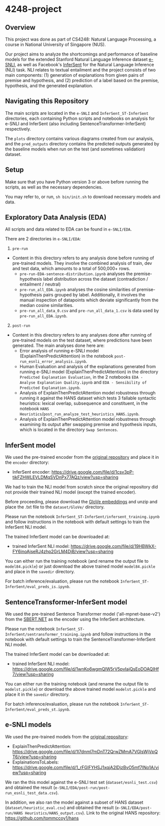 # 4248-project

## Overview 

This project was done as part of CS4248: Natural Language Processing, a course in National University of Singapore (NUS).

Our project aims to analyze the shortcomings and performance of baseline models for the extended Stanford Natural Language Inference dataset [e-SNLI](https://github.com/OanaMariaCamburu/e-SNLI), as well as Facebook's [InferSent](https://github.com/facebookresearch/InferSent) for the Natural Language Inference (NLI) task. NLI relates to textual entailment and the project consists of two main components: (1) generation of explanations from given pairs of premise and hypothesis, and (2) prediction of a label based on the premise, hypothesis, and the generated explanation.

## Navigating this Repository

The main scripts are located in the `e-SNLI` and `InferSent_ST-InferSent` directories, each containing Python scripts and notebooks on analysis for e-SNLI and InferSent (also including SentenceTransformer-InferSent) respectively.

The `plots` directory contains various diagrams created from our analysis, and the `pred_outputs` directory contains the predicted outputs generated by the baseline models when run on the test (and sometimes validation) dataset.

## Setup

Make sure that you have Python version 3 or above before running the scripts, as well as the necessary dependencies.

You may refer to, or run, `sh bin/init.sh` to download necessary models and data.

## Exploratory Data Analysis (EDA)

All scripts and data related to EDA can be found in `e-SNLI/EDA`.

There are 2 directories in `e-SNLI/EDA`:
1. `pre-run`
- Content in this directory refers to any analysis done before running of pre-trained models. They involve the combined analysis of train, dev and test data, which amounts to a total of 500,000+ rows.
  - `pre-run-EDA-sentence-distribution.ipynb` analyses the premise-hypothesis label distribution across the dataset (contradiction / entailment / neutral)
  - `pre-run_all_EDA.ipynb` analyses the cosine similarities of premise-hypothesis pairs grouped by label. Additionally, it involves the manual inspection of datapoints which deviate significantly from the median cosine similarities.
  - `pre-run_all_data_0.csv` and `pre-run_all_data_1.csv` is data used by `pre-run_all_EDA.ipynb`.

2. `post-run`
- Content in this directory refers to any analyses done after running of pre-trained models on the test dataset, where predictions have been generated. The main analyses done here are:
  - Error analysis of running e-SNLI model (ExplainThenPredictAttention) in the notebook `post-run_esnli_error_analysis.ipynb`.
  - Human Evaluation and analysis of the explanations generated from running e-SNLI model (ExplainThenPredictAttention) in the directory `Predicted Explanation Evaluation`, in the 2 notebooks `EDA - Analyse Explanation Quality.ipynb` and `EDA - Sensibility of Predicted Explanation.ipynb`.
  - Analysis of ExplainThenPredictAttention model robustness through running it against the HANS dataset which tests 3 fallable syntactic heuristics: lexical overlap, subsequence and constituent, in the notebook `HANS Heuristics`/`post_run_analyze_test_heuristics_HANS.ipynb`.
  - Analysis of ExplainThenPredictAttention model robustness through examining its output after swapping premise and hypothesis inputs, which is located in the directory `Swap Sentences`.
  
## InferSent model
We used the pre-trained encoder from the [original repository](https://github.com/facebookresearch/InferSent) and place it in the `encoder` directory:
- InferSent encoder: https://drive.google.com/file/d/1csv3pP-tikFZHWLEVLDMqSVDnPx77AQz/view?usp=sharing

We had to train the NLI model from scratch since the original repository did not provide their trained NLI model (except the trained encoder).

Before proceeding, please download the [GloVe embeddings](http://nlp.stanford.edu/data/glove.840B.300d.zip) and unzip and place the .txt file to the `dataset/GloVe/` directory.

Please run the notebook `InferSent_ST-InferSent/infersent_training.ipynb` and follow instructions in the notebook with default settings to train the InferSent NLI model.

The trained InferSent model can be downloaded at:
- trained InferSent NLI model: https://drive.google.com/file/d/19HBWkX-FY6inoAjseRJ4zhp2GrLM4DjB/view?usp=sharing  

You can either run the training notebook (and rename the output file to `model84.pickle`) or just download the above trained model `model84.pickle` and place in the `savedir` directory.

For batch inference/evaluation, please run the notebook `InferSent_ST-InferSent/eval_preds_is.ipynb`.

## SentenceTransformer-InferSent model
We used the pre-trained Sentence Transformer model ('all-mpnet-base-v2') from the [SBERT.NET](https://sbert.net/) as the encoder using the InferSent architecture.

Please run the notebook `InferSent_ST-InferSent/sentransformer_training.ipynb` and follow instructions in the notebook with default settings to train the SentenceTransformer-InferSent NLI model.

The trained InferSent model can be downloaded at:
- trained InferSent NLI model: https://drive.google.com/file/d/1wnKo6wgmQlW5rV5pvIajQsEoDOAQIHf7/view?usp=sharing

You can either run the training notebook (and rename the output file to `modelst.pickle`) or download the above trained model `modelst.pickle` and place it in the `savedir` directory.

For batch inference/evaluation, please run the notebook `InferSent_ST-InferSent/eval_preds_st.ipynb`.

## e-SNLI models
We used the pre-trained models from the [original repository](https://github.com/OanaMariaCamburu/e-SNLI):
- ExplainThenPredictAttention: https://drive.google.com/file/d/1l7dnml7mDnT72QrwZMmA7VGIsWjVpQT6/view?usp=sharing
- ExplainationsToLabels: https://drive.google.com/file/d/1_rFGlFYHSJ1xqjA2lDjzBvO5mf7INo1A/view?usp=sharing

We ran the this model against the e-SNLI test set (`dataset/esnli_test.csv`) and obtained the result (`e-SNLI/EDA/post-run/post-run_esnli_test_data.csv`).

In addition, we also ran the model against a subset of HANS dataset (`dataset/heuristic_eval.csv`) and obtained the result (`e-SNLI/EDA/post-run/HANS Heuristics/HANS_output.csv`). Link to the original HANS repository: https://github.com/tommccoy1/hans
